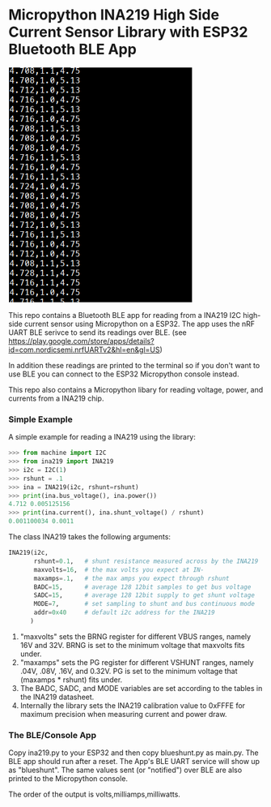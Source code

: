 

# Micropython INA219 High Side Current Sensor Library with ESP32 Bluetooth BLE App

![](output.png)

This repo contains a Bluetooth BLE app for reading from a INA219 I2C 
high-side current sensor using Micropython on a ESP32.  The app uses 
the nRF UART BLE serivce to send its readings over BLE. (see https://play.google.com/store/apps/details?id=com.nordicsemi.nrfUARTv2&hl=en&gl=US)

In addition these readings are printed to the terminal so if you don't want to 
use BLE you can connect to the ESP32 Micropython console instead.

This repo also contains a Micropython libary for reading
voltage, power, and currents from a INA219 chip.

### Simple Example

A simple example for reading a INA219 using the library:

```python
>>> from machine import I2C
>>> from ina219 import INA219
>>> i2c = I2C(1)
>>> rshunt = .1
>>> ina = INA219(i2c, rshunt=rshunt)
>>> print(ina.bus_voltage(), ina.power())
4.712 0.005125156
>>> print(ina.current(), ina.shunt_voltage() / rshunt)
0.001100034 0.0011
```

The class INA219 takes the following arguments:

```python
INA219(i2c, 
       rshunt=0.1,   # shunt resistance measured across by the INA219
       maxvolts=16,  # the max volts you expect at IN-
       maxamps=.1,   # the max amps you expect through rshunt
       BADC=15,      # average 128 12bit samples to get bus voltage
       SADC=15,      # average 128 12bit supply to get shunt voltage
       MODE=7,       # set sampling to shunt and bus continuous mode
       addr=0x40     # default i2c address for the INA219
      )
```

1. "maxvolts" sets the BRNG register for different VBUS ranges, namely
16V and 32V.  BRNG is set to the minimum voltage that maxvolts fits under.
2. "maxamps" sets the PG register for different VSHUNT ranges,
namely .04V, .08V, .16V, and 0.32V.  PG is set to the minimum
voltage that (maxamps * rshunt) fits under.
3. The BADC, SADC, and MODE variables are set according to the tables in 
the INA219 datasheet.
4. Internally the library sets the INA219 calibration value
to 0xFFFE for maximum precision when measuring current and power draw.

### The BLE/Console App

Copy ina219.py to your ESP32 and then copy blueshunt.py as main.py.
The BLE app should run after a reset.  The App's BLE UART service will 
show up as "blueshunt".  The same values sent (or "notified") over BLE 
are also printed to the Micropython console.

The order of the output is volts,milliamps,milliwatts.

